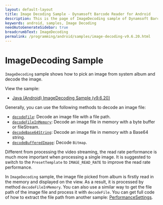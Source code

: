 ```yaml
---
layout: default-layout
title: Image Decoding Sample - Dynamsoft Barcode Reader for Android
description: This is the page of ImageDecoding sample of Dynamsoft Barcode Reader for Android SDK.
keywords: android, samples, Image Decoding
needAutoGenerateSidebar: true
breadcrumbText: ImageDecoding
permalink: /programming/android/samples/image-decoding-v9.6.20.html
---
```


# ImageDecoding Sample

`ImageDecoding` sample shows how to pick an image from system album and decode the image.

View the sample:

- <a href="https://github.com/Dynamsoft/barcode-reader-mobile-samples/tree/v9.6.20/android/Java/ImageDecoding/" target="_blank">Java (Android) ImageDecoding Sample (v9.6.20)</a>

Generally, you can use the following methods to decode an image file:

- [`decodeFile`](../api-reference/primary-decode.html#decodefile): Decode an image file with a file path.
- [`decodeFileInMemory`](../api-reference/primary-decode.html#decodefileinmemoryfilebytes): Decode an image file in memory with a byte buffer or fileStream.
- [`decodeBase64String`](../api-reference/primary-decode.html#decodebase64string): Decode an image file in memory with a Base64 string.
- [`decodeBufferedImage`](../api-reference/primary-decode.html#decodebufferedimage): Decode `Bitmap`.

Different from processing the video streaming, the read rate performance is much more important when processing a single image. It is suggested to switch to the `PresetTemplate` to `IMAGE_READ_RATE` to improve the read rate performance.

In `ImageDecoding` sample, the image file picked from album is firstly read in the memory and displayed on the view. As a result, it is processed by method `decodeFileInMemory`. You can also use a similar way to get the file path of the image file and process it with `decodeFile`. You can get full code of how to extract the file path from another sample: <a href="https://github.com/Dynamsoft/barcode-reader-mobile-samples/tree/v9.6.20/android/Java/PerformanceSettings" target="_blank">PerformanceSettings</a>.
